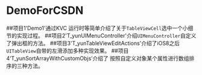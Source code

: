 # DemoForCSDN
##项目1'Demo1'通过KVC 运行时等简单介绍了关于`TableViewCell`选中一个小细节的实现过程。
##项目2'T_yunUIMenuController'介绍`UIMenuController`自定义了弹出框的方法。
##项目3'T_yunTableViewEditActions'介绍了iOS8之后`UITableView`自带的左滑添加多种实现效果。
##项目4‘T_yunSortArrayWithCustomObjs’介绍了 按照自定义对象某个属性进行数组排序的三种方法。